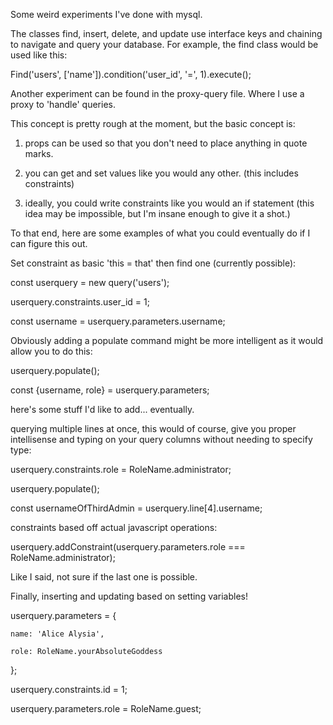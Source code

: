 Some weird experiments I've done with mysql.

The classes find, insert, delete, and update use interface keys and chaining to navigate and query your database.
For example, the find class would be used like this:

Find('users', ['name']).condition('user_id', '=', 1).execute();

Another experiment can be found in the proxy-query file.
Where I use a proxy to 'handle' queries.

This concept is pretty rough at the moment, but the basic concept is:

1. props can be used so that you don't need to place anything in quote marks.

2. you can get and set values like you would any other. (this includes constraints)

3. ideally, you could write constraints like you would an if statement (this idea may be impossible, but I'm insane enough to give it a shot.)

To that end, here are some examples of what you could eventually do if I can figure this out.

Set constraint as basic 'this = that' then find one (currently possible):

const userquery = new query('users');

userquery.constraints.user_id = 1;

const username = userquery.parameters.username;

Obviously adding a populate command might be more intelligent as it would allow you to do this:

userquery.populate();

const {username, role} = userquery.parameters;

here's some stuff I'd like to add... eventually.

querying multiple lines at once, this would of course, give you proper intellisense and typing on your query columns without needing to specify type:

userquery.constraints.role = RoleName.administrator;

userquery.populate();

const usernameOfThirdAdmin = userquery.line[4].username;

constraints based off actual javascript operations:

userquery.addConstraint(userquery.parameters.role === RoleName.administrator);

Like I said, not sure if the last one is possible.

Finally, inserting and updating based on setting variables!

userquery.parameters = {

	name: 'Alice Alysia',
	
	role: RoleName.yourAbsoluteGoddess
	
};

userquery.constraints.id = 1;

userquery.parameters.role = RoleName.guest; 
